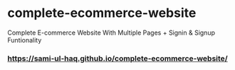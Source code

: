 # complete-ecommerce-website
Complete E-commerce Website With Multiple Pages + Signin & Signup Funtionality

### https://sami-ul-haq.github.io/complete-ecommerce-website/
